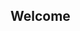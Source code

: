 ## Welcome

<script type="text/javascript" src="http://cdn.mathjax.org/mathjax/latest/MathJax.js?config=TeX-AMS-MML_HTMLorMML"></script>
<script>

You can use the [editor on GitHub](https://github.com/dvasiliu/Data-Project/edit/gh-pages/index.md) to maintain and preview the content for your website in Markdown files.

Whenever you commit to this repository, GitHub Pages will run [Jekyll](https://jekyllrb.com/) to rebuild the pages in your site, from the content in your Markdown files.

The following is python syntax (highlighted)
```python
import numpy as np
import pandas as pd
from sklearn.datasets import load_boston
```

The following is R syntax

```r
library(ggplot2)
library(car)
library(dplyr)

x <- c(1,2,3,4)
y <- 2*x
```

Here we have an equation (LateX syntax):

![\Large \sqrt{2x+1}=\frac{2x}{x+1}](https://latex.codecogs.com/svg.latex?\sqrt{2x+1}=\frac{2x}{x+1})

$\sqrt{2x+1}=\frac{2x}{x+1}$


### Markdown

Markdown is a lightweight and easy-to-use syntax for styling your writing. It includes conventions for

```markdown
Syntax highlighted code block

# Header 1
## Header 2
### Header 3

- Bulleted
- List

1. Numbered
2. List

**Bold** and _Italic_ and `Code` text

[Link](url) and ![Image](src)
```

For more details see [GitHub Flavored Markdown](https://guides.github.com/features/mastering-markdown/).

### Jekyll Themes

Your Pages site will use the layout and styles from the Jekyll theme you have selected in your [repository settings](https://github.com/dvasiliu/Data-Project/settings). The name of this theme is saved in the Jekyll `_config.yml` configuration file.

### Support or Contact

Having trouble with Pages? Check out our [documentation](https://docs.github.com/categories/github-pages-basics/) or [contact support](https://support.github.com/contact) and we’ll help you sort it out.
